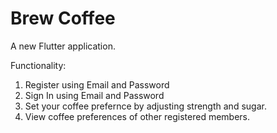 # Brew Coffee

A new Flutter application.

Functionality:
1. Register using Email and Password
2. Sign In using Email and Password
3. Set your coffee prefernce by adjusting strength and sugar.
4. View coffee preferences of other registered members.
